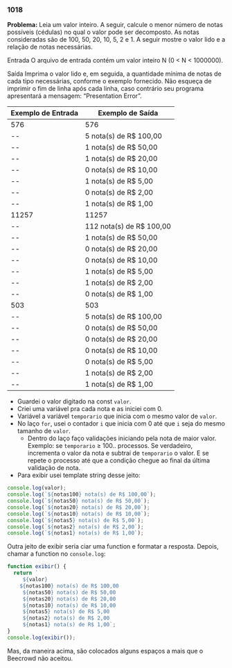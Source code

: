 ### 1018

**Problema:** Leia um valor inteiro. A seguir, calcule o menor número de notas possíveis (cédulas) no qual o valor pode ser decomposto. As notas consideradas são de 100, 50, 20, 10, 5, 2 e 1. A seguir mostre o valor lido e a relação de notas necessárias.

Entrada
O arquivo de entrada contém um valor inteiro N (0 < N < 1000000).

Saída
Imprima o valor lido e, em seguida, a quantidade mínima de notas de cada tipo necessárias, conforme o exemplo fornecido. Não esqueça de imprimir o fim de linha após cada linha, caso contrário seu programa apresentará a mensagem: “Presentation Error”.



| Exemplo de Entrada | Exemplo de Saída |
| --- | --- |
| 576 | 576 |
 -- |  5 nota(s) de R$ 100,00
-- | 1 nota(s) de R$ 50,00
 --| 1 nota(s) de R$ 20,00
 --|0 nota(s) de R$ 10,00
 --|1 nota(s) de R$ 5,00
  --|0 nota(s) de R$ 2,00
 --|1 nota(s) de R$ 1,00 |
| 11257 | 11257
 --|112 nota(s) de R$ 100,00
 --|1 nota(s) de R$ 50,00
 --|0 nota(s) de R$ 20,00
 --|0 nota(s) de R$ 10,00
 --|1 nota(s) de R$ 5,00
 --|1 nota(s) de R$ 2,00
 --|0 nota(s) de R$ 1,00 |
| 503 | 503
 --|5 nota(s) de R$ 100,00
 --|0 nota(s) de R$ 50,00
 --|0 nota(s) de R$ 20,00
 --|0 nota(s) de R$ 10,00
 --| 0 nota(s) de R$ 5,00
 --|1 nota(s) de R$ 2,00
 --|1 nota(s) de R$ 1,00 |

- Guardei o valor digitado na const `valor`.
- Criei uma variável pra cada nota e as iniciei com 0.
- Variável a variável `temporario` que inicia com o mesmo valor de `valor`.
- No laço `for`, usei o contador `i` que inicia com 0 até que `i` seja do mesmo tamanho de `valor`.
    - Dentro do laço faço validações iniciando pela nota de maior valor. Exemplo: se `temporario` ≥ 100.. processos. Se verdadeiro, incrementa o valor da nota e subtraí de `temporario` o valor. E se repete o processo até que a condição chegue ao final da última validação de nota.
- Para exibir usei template string desse jeito:

```jsx
console.log(valor);
console.log(`${notas100} nota(s) de R$ 100,00`);
console.log(`${notas50} nota(s) de R$ 50,00`);
console.log(`${notas20} nota(s) de R$ 20,00`);
console.log(`${notas10} nota(s) de R$ 10,00`);
console.log(`${notas5} nota(s) de R$ 5,00`);
console.log(`${notas2} nota(s) de R$ 2,00`);
console.log(`${notas1} nota(s) de R$ 1,00`);
```

Outra jeito de exibir seria ciar uma function e formatar a resposta. Depois, chamar a function no `console.log`:

```jsx
function exibir() {
  return `
     ${valor}
    ${notas100} nota(s) de R$ 100,00
     ${notas50} nota(s) de R$ 50,00
     ${notas20} nota(s) de R$ 20,00
     ${notas10} nota(s) de R$ 10,00
     ${notas5} nota(s) de R$ 5,00
     ${notas2} nota(s) de R$ 2,00
     ${notas1} nota(s) de R$ 1,00`;
}
console.log(exibir());
```

Mas, da maneira acima, são colocados alguns espaços a mais que o Beecrowd não aceitou.